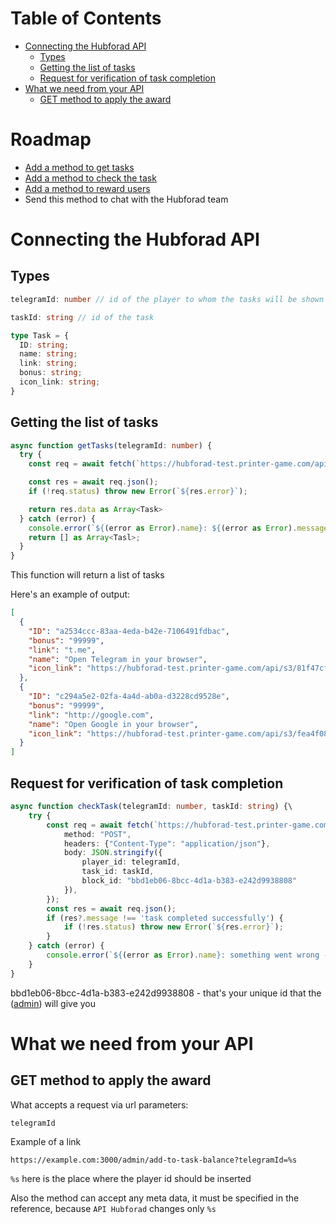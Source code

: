 # Table of Contents


- [Connecting the Hubforad API](#Connecting-the-Hubforad-API)
  - [Types](#Types)
  - [Getting the list of tasks](#Getting-the-list-of-tasks)
  - [Request for verification of task completion](#Request-for-verification-of-task-completion)
- [What we need from your API](#What-we-need-from-your-API)
  - [GET method to apply the award](#GET-method-to-apply-the-award)

# Roadmap
- [Add a method to get tasks](#Getting-the-list-of-tasks)
- [Add a method to check the task](#Request-for-verification-of-task-completion)
- [Add a method to reward users](#GET-method-to-apply-the-award)
- Send this method to chat with the Hubforad team

# Connecting the Hubforad API

## Types

```ts
telegramId: number // id of the player to whom the tasks will be shown
```

```ts
taskId: string // id of the task
```

```ts
type Task = {
  ID: string;
  name: string;
  link: string;
  bonus: string;
  icon_link: string;
}
```

## Getting the list of tasks

```ts
async function getTasks(telegramId: number) {
  try {
    const req = await fetch(`https://hubforad-test.printer-game.com/api/tasks?player_id=${telegramId}`);

    const res = await req.json();
    if (!req.status) throw new Error(`${res.error}`);

    return res.data as Array<Task>
  } catch (error) {
    console.error(`${(error as Error).name}: ${(error as Error).message}`);
    return [] as Array<Tasl>;
  }
}
```

This function will return a list of tasks

Here's an example of output:

```json
[
  {
    "ID": "a2534ccc-83aa-4eda-b42e-7106491fdbac",
    "bonus": "99999",
    "link": "t.me",
    "name": "Open Telegram in your browser",
    "icon_link": "https://hubforad-test.printer-game.com/api/s3/81f47cf4-c0ce-44c1-8c25-d0c5e25b77e7.jpeg"
  },
  {
    "ID": "c294a5e2-02fa-4a4d-ab0a-d3228cd9528e",
    "bonus": "99999",
    "link": "http://google.com",
    "name": "Open Google in your browser",
    "icon_link": "https://hubforad-test.printer-game.com/api/s3/fea4f08a-5ccf-45b4-9d4f-3253e6b9c1a0.jpeg"
  }
]
```

## Request for verification of task completion

```ts
async function checkTask(telegramId: number, taskId: string) {\
    try {
        const req = await fetch(`https://hubforad-test.printer-game.com/tasks/complete`, {
            method: "POST",
            headers: {"Content-Type": "application/json"},
            body: JSON.stringify({
                player_id: telegramId,
                task_id: taskId,
                block_id: "bbd1eb06-8bcc-4d1a-b383-e242d9938808"
            }),
        });
        const res = await req.json();
        if (res?.message !== 'task completed successfully') {
            if (!res.status) throw new Error(`${res.error}`);
        }
    } catch (error) {
        console.error(`${(error as Error).name}: something went wrong - ${(error as Error).message}`);
    }
}
```

bbd1eb06-8bcc-4d1a-b383-e242d9938808 - that's your unique id that the ([admin](https://t.me/ray6right)) will give you

# What we need from your API

## GET method to apply the award

What accepts a request via url parameters: 
```
telegramId
```

Example of a link

`
https://example.com:3000/admin/add-to-task-balance?telegramId=%s
`

`%s` here is the place where the player id should be inserted

Also the method can accept any meta data, it must be specified in the reference, because `API Hubforad` changes only `%s`
